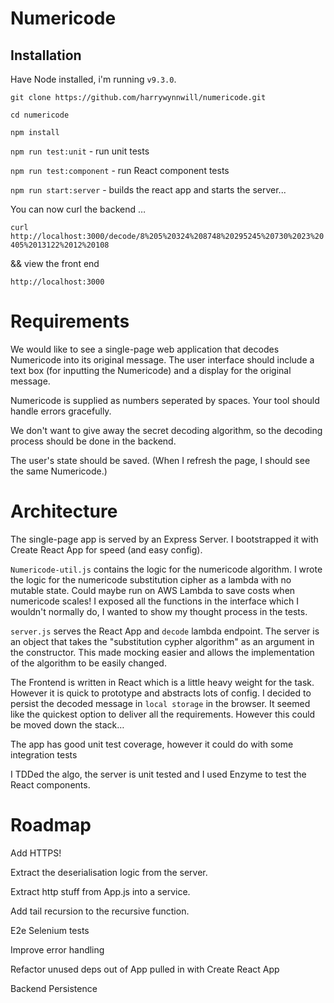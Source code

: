 # Numericode

## Installation

Have Node installed, i'm running `v9.3.0`.

`git clone https://github.com/harrywynnwill/numericode.git`

`cd numericode`

`npm install`

`npm run test:unit`  - run unit tests

`npm run test:component` - run React component tests

`npm run start:server`  - builds the react app and starts the server...

You can now curl the backend … 

`curl http://localhost:3000/decode/8%205%20324%208748%20295245%20730%2023%20405%2013122%2012%20108`

&& view the front end 

`http://localhost:3000`

# Requirements
We would like to see a single-page web application that decodes Numericode into its original message.
The user interface should include a text box (for inputting the Numericode) and a display for the original message.

Numericode is supplied as numbers seperated by spaces. Your tool should handle errors gracefully.

We don't want to give away the secret decoding algorithm, so the decoding process should be done in the backend.

The user's state should be saved. (When I refresh the page, I should see the same Numericode.)





# Architecture

The single-page app is served by an Express Server. I bootstrapped it with Create React App for speed (and easy config).

`Numericode-util.js` contains the logic for the numericode algorithm.
 I wrote the logic for the numericode substitution cipher as a lambda with no mutable state. Could maybe run on AWS Lambda to save costs when numericode scales! I exposed all the functions in the interface which I wouldn't normally do, I wanted to show my thought process in the tests.

`server.js` serves the React App and `decode` lambda endpoint.
The server is an object that takes the "substitution cypher algorithm" as an argument in the constructor. This made mocking easier and allows the implementation of the algorithm to be easily changed.

The Frontend is written in React which is a little heavy weight for the task. However it is quick to prototype and abstracts lots of config. I decided to persist the decoded message in `local storage` in the browser. It seemed like the quickest option to deliver all the requirements. However this could be moved down the stack…

The app has good unit test coverage, however it could do with some integration tests

I TDDed the algo, the server is unit tested and I used Enzyme to test the React components.

# Roadmap

Add HTTPS! 

Extract the deserialisation logic from the server.

Extract http stuff from App.js into a service.

Add tail recursion to the recursive function.

E2e Selenium tests

Improve error handling

Refactor unused deps out of App pulled in with Create React App

Backend Persistence













